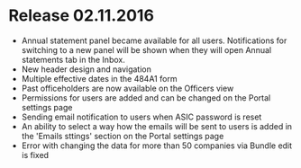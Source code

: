 # Release 02.11.2016
* Annual statement panel became available for all users. Notifications for switching to a new panel will be shown when they will open Annual statements tab in the Inbox.
* New header design and navigation
* Multiple effective dates in the 484A1 form
* Past officeholders are now available on the Officers view
* Permissions for users are added and can be changed on the Portal settings page
* Sending email notification to users when ASIC password is reset
* An ability to select a way how the emails will be sent to users is added in the 'Emails sttings' section on the Portal settings page 
* Error with changing the data for more than 50 companies via Bundle edit is fixed


